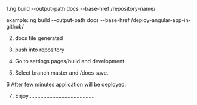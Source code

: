 1.ng build --output-path docs --base-href /repository-name/

example: ng build --output-path docs --base-href /deploy-angular-app-in-github/

2. docs file generated

3. push into repository

4. Go to settings pages/build and development

5. Select branch master and /docs save.

6 After few minutes application will be deployed.

7. Enjoy............................................
